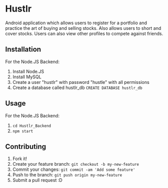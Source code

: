 # Hustlr

Android application which allows users to register for a portfolio and practice the art of buying and selling stocks. Also allows users to short and cover stocks. Users can also view other profiles to compete against friends.

## Installation

For the Node.JS Backend:

1. Install Node.JS
2. Install MySQL
3. Create a user "hustlr" with password "hustle" with all permissions
4. Create a database called hustlr_db `CREATE DATABASE hustlr_db`

## Usage

For the Node.JS Backend:

1. `cd Hustlr_Backend`
2. `npm start`

## Contributing

1. Fork it!
2. Create your feature branch: `git checkout -b my-new-feature`
3. Commit your changes: `git commit -am 'Add some feature'`
4. Push to the branch: `git push origin my-new-feature`
5. Submit a pull request :D